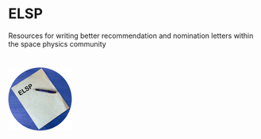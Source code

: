# ELSP
Resources for writing better recommendation and nomination letters within the space physics community


<h1> <img width="128" height="128" src="images/color_circle_logo.gif" alt="Parchment and fountain pen over blue circle with ELSP in black" title="ELSP Logo" style="float:center;">